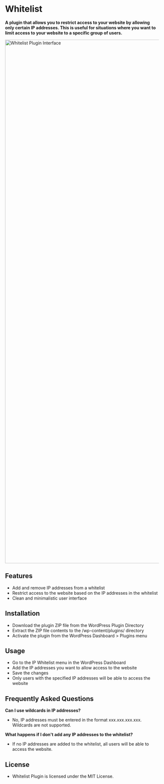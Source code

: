 # Whitelist
**A plugin that allows you to restrict access to your website by allowing only certain IP addresses. This is useful for situations where you want to limit access to your website to a specific group of users.**

<img width="1717" alt="Whitelist Plugin Interface" src="https://github.com/denniselsinga/wordpress-ip-whitelist-plugin/assets/23448484/8ddbb64c-76c6-43df-9dd4-7324434ecc7d">

## Features
- Add and remove IP addresses from a whitelist
- Restrict access to the website based on the IP addresses in the whitelist
- Clean and minimalistic user interface

## Installation
- Download the plugin ZIP file from the WordPress Plugin Directory
- Extract the ZIP file contents to the /wp-content/plugins/ directory
- Activate the plugin from the WordPress Dashboard > Plugins menu

## Usage
- Go to the IP Whitelist menu in the WordPress Dashboard
- Add the IP addresses you want to allow access to the website
- Save the changes
- Only users with the specified IP addresses will be able to access the website

## Frequently Asked Questions
**Can I use wildcards in IP addresses?**
- No, IP addresses must be entered in the format xxx.xxx.xxx.xxx. Wildcards are not supported.

**What happens if I don't add any IP addresses to the whitelist?**
- If no IP addresses are added to the whitelist, all users will be able to access the website.

## License
- Whitelist Plugin is licensed under the MIT License.
